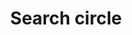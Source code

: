---
title: Search circle
tags: ["search", "circle", "magnifying glass", "lookup", "find", "target", "focus"]
icon: search-circle
svg: '<svg xmlns="http://www.w3.org/2000/svg" width="24" height="24" fill="none" viewBox="0 0 24 24" stroke-width="1.5" stroke-linecap="round" stroke-linejoin="round" stroke="currentColor"><path d="M21 12a9 9 0 1 1-18 0 9 9 0 0 1 18 0"/><path d="M13.856 13.85a3.429 3.429 0 1 0-4.855-4.842 3.429 3.429 0 0 0 4.855 4.842m0 0L16 16"/></svg>'
---